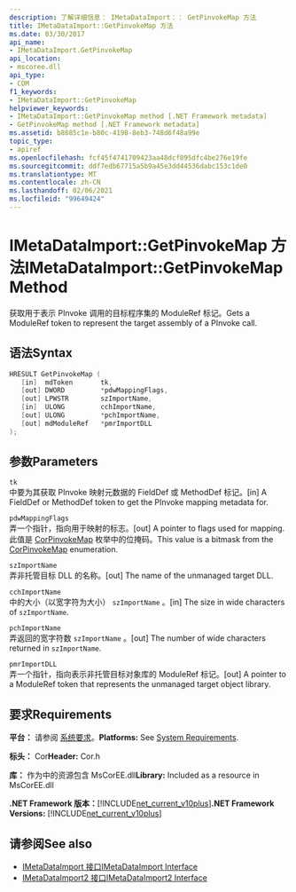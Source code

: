 ```yaml
---
description: 了解详细信息： IMetaDataImport：： GetPinvokeMap 方法
title: IMetaDataImport::GetPinvokeMap 方法
ms.date: 03/30/2017
api_name:
- IMetaDataImport.GetPinvokeMap
api_location:
- mscoree.dll
api_type:
- COM
f1_keywords:
- IMetaDataImport::GetPinvokeMap
helpviewer_keywords:
- IMetaDataImport::GetPinvokeMap method [.NET Framework metadata]
- GetPinvokeMap method [.NET Framework metadata]
ms.assetid: b8685c1e-b80c-4198-8eb3-748d6f48a99e
topic_type:
- apiref
ms.openlocfilehash: fcf45f4741709423aa48dcf895dfc4be276e19fe
ms.sourcegitcommit: ddf7edb67715a5b9a45e3dd44536dabc153c1de0
ms.translationtype: MT
ms.contentlocale: zh-CN
ms.lasthandoff: 02/06/2021
ms.locfileid: "99649424"
---
```

# <a name="imetadataimportgetpinvokemap-method"></a><span data-ttu-id="6a6f3-103">IMetaDataImport::GetPinvokeMap 方法</span><span class="sxs-lookup"><span data-stu-id="6a6f3-103">IMetaDataImport::GetPinvokeMap Method</span></span>

<span data-ttu-id="6a6f3-104">获取用于表示 PInvoke 调用的目标程序集的 ModuleRef 标记。</span><span class="sxs-lookup"><span data-stu-id="6a6f3-104">Gets a ModuleRef token to represent the target assembly of a PInvoke call.</span></span>  
  
## <a name="syntax"></a><span data-ttu-id="6a6f3-105">语法</span><span class="sxs-lookup"><span data-stu-id="6a6f3-105">Syntax</span></span>  
  
```cpp  
HRESULT GetPinvokeMap (  
   [in]  mdToken       tk,  
   [out] DWORD         *pdwMappingFlags,  
   [out] LPWSTR        szImportName,  
   [in]  ULONG         cchImportName,  
   [out] ULONG         *pchImportName,  
   [out] mdModuleRef   *pmrImportDLL  
);  
```  
  
## <a name="parameters"></a><span data-ttu-id="6a6f3-106">参数</span><span class="sxs-lookup"><span data-stu-id="6a6f3-106">Parameters</span></span>  

 `tk`  
 <span data-ttu-id="6a6f3-107">中要为其获取 PInvoke 映射元数据的 FieldDef 或 MethodDef 标记。</span><span class="sxs-lookup"><span data-stu-id="6a6f3-107">[in] A FieldDef or MethodDef token to get the PInvoke mapping metadata for.</span></span>  
  
 `pdwMappingFlags`  
 <span data-ttu-id="6a6f3-108">弄一个指针，指向用于映射的标志。</span><span class="sxs-lookup"><span data-stu-id="6a6f3-108">[out] A pointer to flags used for mapping.</span></span> <span data-ttu-id="6a6f3-109">此值是 [CorPinvokeMap](corpinvokemap-enumeration.md) 枚举中的位掩码。</span><span class="sxs-lookup"><span data-stu-id="6a6f3-109">This value is a bitmask from the [CorPinvokeMap](corpinvokemap-enumeration.md) enumeration.</span></span>  
  
 `szImportName`  
 <span data-ttu-id="6a6f3-110">弄非托管目标 DLL 的名称。</span><span class="sxs-lookup"><span data-stu-id="6a6f3-110">[out] The name of the unmanaged target DLL.</span></span>  
  
 `cchImportName`  
 <span data-ttu-id="6a6f3-111">中的大小（以宽字符为大小） `szImportName` 。</span><span class="sxs-lookup"><span data-stu-id="6a6f3-111">[in] The size in wide characters of `szImportName`.</span></span>  
  
 `pchImportName`  
 <span data-ttu-id="6a6f3-112">弄返回的宽字符数 `szImportName` 。</span><span class="sxs-lookup"><span data-stu-id="6a6f3-112">[out] The number of wide characters returned in `szImportName`.</span></span>  
  
 `pmrImportDLL`  
 <span data-ttu-id="6a6f3-113">弄一个指针，指向表示非托管目标对象库的 ModuleRef 标记。</span><span class="sxs-lookup"><span data-stu-id="6a6f3-113">[out] A pointer to a ModuleRef token that represents the unmanaged target object library.</span></span>  
  
## <a name="requirements"></a><span data-ttu-id="6a6f3-114">要求</span><span class="sxs-lookup"><span data-stu-id="6a6f3-114">Requirements</span></span>  

 <span data-ttu-id="6a6f3-115">**平台：** 请参阅 [系统要求](../../get-started/system-requirements.md)。</span><span class="sxs-lookup"><span data-stu-id="6a6f3-115">**Platforms:** See [System Requirements](../../get-started/system-requirements.md).</span></span>  
  
 <span data-ttu-id="6a6f3-116">**标头：** Cor</span><span class="sxs-lookup"><span data-stu-id="6a6f3-116">**Header:** Cor.h</span></span>  
  
 <span data-ttu-id="6a6f3-117">**库：** 作为中的资源包含 MsCorEE.dll</span><span class="sxs-lookup"><span data-stu-id="6a6f3-117">**Library:** Included as a resource in MsCorEE.dll</span></span>  
  
 <span data-ttu-id="6a6f3-118">**.NET Framework 版本：**[!INCLUDE[net_current_v10plus](../../../../includes/net-current-v10plus-md.md)]</span><span class="sxs-lookup"><span data-stu-id="6a6f3-118">**.NET Framework Versions:** [!INCLUDE[net_current_v10plus](../../../../includes/net-current-v10plus-md.md)]</span></span>  
  
## <a name="see-also"></a><span data-ttu-id="6a6f3-119">请参阅</span><span class="sxs-lookup"><span data-stu-id="6a6f3-119">See also</span></span>

- [<span data-ttu-id="6a6f3-120">IMetaDataImport 接口</span><span class="sxs-lookup"><span data-stu-id="6a6f3-120">IMetaDataImport Interface</span></span>](imetadataimport-interface.md)
- [<span data-ttu-id="6a6f3-121">IMetaDataImport2 接口</span><span class="sxs-lookup"><span data-stu-id="6a6f3-121">IMetaDataImport2 Interface</span></span>](imetadataimport2-interface.md)
